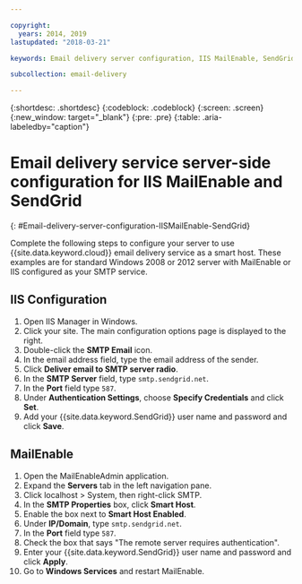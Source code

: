 ```yaml
---

copyright:
  years: 2014, 2019
lastupdated: "2018-03-21"

keywords: Email delivery server configuration, IIS MailEnable, SendGrid

subcollection: email-delivery

---
```


{:shortdesc: .shortdesc}
{:codeblock: .codeblock}
{:screen: .screen}
{:new_window: target="_blank"}
{:pre: .pre}
{:table: .aria-labeledby="caption"}

# Email delivery service server-side configuration for IIS MailEnable and SendGrid
{: #Email-delivery-server-configuration-IISMailEnable-SendGrid}

Complete the following steps to configure your server to use {{site.data.keyword.cloud}} email delivery service as a smart host. These examples are for standard Windows 2008 or 2012 server with MailEnable or IIS configured as your SMTP service.

## IIS Configuration

1.  Open IIS Manager in Windows.
2.  Click your site. The main configuration options page is displayed to the right.
3.  Double-click the **SMTP Email** icon.
4.  In the email address field, type the email address of the sender.
5.  Click **Deliver email to SMTP server radio**.
6.  In the **SMTP Server** field, type `smtp.sendgrid.net`.
7.  In the **Port** field type `587`.
8.  Under **Authentication Settings**, choose **Specify Credentials** and click **Set**.
9.  Add your {{site.data.keyword.SendGrid}} user name and password and click **Save**.

## MailEnable

1.  Open the MailEnableAdmin application.
2.  Expand the **Servers** tab in the left navigation pane.
3.  Click localhost > System, then right-click SMTP.
4.  In the **SMTP Properties** box, click **Smart Host**.
5.  Enable the box next to **Smart Host Enabled**.
6.  Under **IP/Domain**, type `smtp.sendgrid.net`.
7.  In the **Port** field type `587`.
8.  Check the box that says "The remote server requires authentication".
9.  Enter your {{site.data.keyword.SendGrid}} user name and password and click **Apply**.
10.  Go to **Windows Services** and restart MailEnable.
